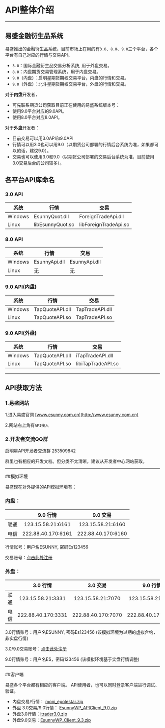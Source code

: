 # API整体介绍

-----


## 易盛金融衍生品系统

易盛推出的金融衍生品系统，目前市场上在用的有`3.0`、`8.0`、`9.0`三个平台，各个平台有自己对应的行情与交易API。

- `3.0`：国际金融衍生品交易分析系统, 用于外盘交易。
- `8.0`：内盘期货交易管理系统，用于内盘交易。
- `9.0`（内盘）：启明星期货期权交易平台，内盘的行情和交易。
- `9.0`（外盘）：北斗星期货期权交易平台，外盘的行情和交易。


对于**内盘**开发者，
- 可先联系期货公司获取目前正在使用的易盛系统版本号：
 - 使用9.0平台对应的9.0API。
 - 使用8.0平台对应8.0API。

对于**外盘**开发者：
- 目前交易可以用3.0API和9.0API
- 行情可以用3.0也可以用9.0（以期货公司部署的行情后台系统为准，如果都可以的话，建议9.0）。
- 交易也可以使用3.0和9.0（以期货公司部署的交易后台系统为准，目前使用3.0交易后台的公司较多）。
## 各平台API库命名

### 3.0 API
|系统|行情|交易|
|--|--|--|
|Windows|EsunnyQuot.dll|ForeignTradeApi.dll|
|Linux|libEsunnyQuot.so|libForeignTradeApi.so|

### 8.0 API
|系统|行情|交易|
|--|--|--|
|Windows|EsunnyApi.dll|EsunnyApi.dll|
|Linux|无|无|

### 9.0 API(内盘)
|系统|行情|交易|
|--|--|--|
|Windows|TapQuoteAPI.dll|TapTradeAPI.dll|
|Linux|TapQuoteAPI.so|TapTradeAPI.so|

### 9.0 API(外盘)
|系统|行情|交易|
|--|--|--|
|Windows|TapQuoteAPI.dll|iTapTradeAPI.dll|
|Linux|TapQuoteAPI.so|libiTapTradeAPI.so|


------

## API获取方法
### 1.易盛网站

1.进入易盛官网 [www.esunny.com.cn](http://www.esunny.com.cn)

2.网站右上角有`API接入`


### 2.开发者交流QQ群
启明星API开发者交流群 253509842

群里也有相应的开发文档。但分类不太清晰，建议从开发者中心网站获取。



------

##模拟环境

易盛现在对外提供的API模拟环境有：

### **内盘**：

||9.0 行情|9.0 交易|
|--|:--:|:--:|
|联通|123.15.58.21:6161|123.15.58.21:6160|
|电信|222.88.40.170:6161|222.88.40.170:6160|

行情账号：用户名ESUNNY, 密码Es123456

交易账号：[点击此处注册](http://www.esunny.com.cn/index.php?m=content&c=index&a=lists&catid=49)

### **外盘**：

||3.0 行情|3.0 交易|9.0 行情|
|--|:--:|:--:|:--:|
|联通|123.15.58.21:3331|123.15.58.21:7070|123.15.58.21:7171|
|电信|222.88.40.170:3331|222.88.40.170:7070|222.88.40.170:7171|

3.0行情账号：用户名ESUNNY, 密码Es123456 (该模拟环境为过期的虚拟合约，非实盘行情)

3.0/9.0交易账号：[点击此处注册](http://www.esunny.com.cn/index.php?m=content&c=index&a=lists&catid=50)

9.0行情账号：用户名ES，密码123456 (该模拟环境基于实盘行情调整)


----

##客户端

易盛各个平台都有相应的客户端。
API使用者，也可以同时登录客户端进行调试、验证。

- 内盘交易/行情： [moni_epolestar.zip](http://www.esunny.com.cn/uploadfile/software/EsunnyTap9/moni_epolestar.zip )
- 外盘 3.0交易/9.0行情： [EsunnyWP_APIClient_9.0.zip](http://www.esunny.com.cn/uploadfile/software/EsunnyWP_APIClient_9.0.zip)
- 外盘3.0行情：[itrader3.0.zip](http://www.esunny.com.cn/uploadfile/software/itrader3.0.zip)
- 外盘9.0交易：[EsunnyWP_Client_9.3.zip](http://www.esunny.com.cn/uploadfile/software/EsunnyWP_Client_9.3.zip)
